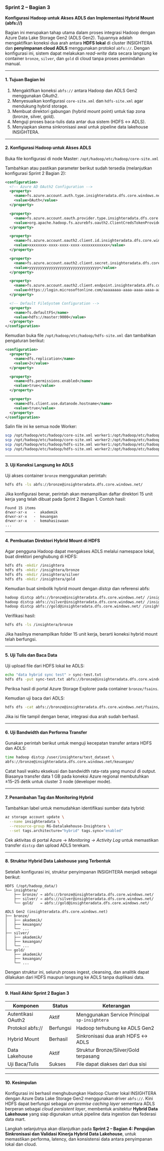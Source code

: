 ### Sprint 2 – Bagian 3

**Konfigurasi Hadoop untuk Akses ADLS dan Implementasi Hybrid Mount (abfs://)**

Bagian ini merupakan tahap utama dalam proses integrasi Hadoop dengan Azure Data Lake Storage Gen2 (ADLS Gen2). Tujuannya adalah mengaktifkan koneksi dua arah antara **HDFS lokal** di cluster INSIGHTERA dan **penyimpanan cloud ADLS** menggunakan protokol `abfs://`.
Dengan konfigurasi ini, sistem dapat melakukan *read-write* data secara langsung ke container `bronze`, `silver`, dan `gold` di cloud tanpa proses pemindahan manual.

---

#### 1. Tujuan Bagian Ini

1. Mengaktifkan koneksi `abfs://` antara Hadoop dan ADLS Gen2 menggunakan OAuth2.
2. Menyesuaikan konfigurasi `core-site.xml` dan `hdfs-site.xml` agar mendukung hybrid storage.
3. Membuat direktori gabungan (hybrid mount point) untuk tiap zona (bronze, silver, gold).
4. Menguji proses baca-tulis data antar dua sistem (HDFS ↔ ADLS).
5. Menyiapkan skema sinkronisasi awal untuk pipeline data lakehouse INSIGHTERA.

---

#### 2. Konfigurasi Hadoop untuk Akses ADLS

Buka file konfigurasi di node Master:
`/opt/hadoop/etc/hadoop/core-site.xml`

Tambahkan atau pastikan parameter berikut sudah tersedia (melanjutkan konfigurasi Sprint 2 Bagian 2):

```xml
<configuration>
  <!-- Azure AD OAuth2 Configuration -->
  <property>
    <name>fs.azure.account.auth.type.insighteradata.dfs.core.windows.net</name>
    <value>OAuth</value>
  </property>

  <property>
    <name>fs.azure.account.oauth.provider.type.insighteradata.dfs.core.windows.net</name>
    <value>org.apache.hadoop.fs.azurebfs.oauth2.ClientCredsTokenProvider</value>
  </property>

  <property>
    <name>fs.azure.account.oauth2.client.id.insighteradata.dfs.core.windows.net</name>
    <value>xxxxxxxx-xxxx-xxxx-xxxx-xxxxxxxxxxxx</value>
  </property>

  <property>
    <name>fs.azure.account.oauth2.client.secret.insighteradata.dfs.core.windows.net</name>
    <value>yyyyyyyyyyyyyyyyyyyyyyyyyyyyyyyy</value>
  </property>

  <property>
    <name>fs.azure.account.oauth2.client.endpoint.insighteradata.dfs.core.windows.net</name>
    <value>https://login.microsoftonline.com/aaaaaaaa-aaaa-aaaa-aaaa-aaaaaaaaaaaa/oauth2/token</value>
  </property>

  <!-- Default FileSystem Configuration -->
  <property>
    <name>fs.defaultFS</name>
    <value>hdfs://master:9000</value>
  </property>
</configuration>
```

Kemudian buka file `/opt/hadoop/etc/hadoop/hdfs-site.xml` dan tambahkan pengaturan berikut:

```xml
<configuration>
  <property>
    <name>dfs.replication</name>
    <value>2</value>
  </property>

  <property>
    <name>dfs.permissions.enabled</name>
    <value>true</value>
  </property>

  <property>
    <name>dfs.client.use.datanode.hostname</name>
    <value>true</value>
  </property>
</configuration>
```

Salin file ini ke semua node Worker:

```bash
scp /opt/hadoop/etc/hadoop/core-site.xml worker1:/opt/hadoop/etc/hadoop/
scp /opt/hadoop/etc/hadoop/core-site.xml worker2:/opt/hadoop/etc/hadoop/
scp /opt/hadoop/etc/hadoop/hdfs-site.xml worker1:/opt/hadoop/etc/hadoop/
scp /opt/hadoop/etc/hadoop/hdfs-site.xml worker2:/opt/hadoop/etc/hadoop/
```

---

#### 3. Uji Koneksi Langsung ke ADLS

Uji akses container `bronze` menggunakan perintah:

```bash
hdfs dfs -ls abfs://bronze@insighteradata.dfs.core.windows.net/
```

Jika konfigurasi benar, perintah akan menampilkan daftar direktori 15 unit kerja yang telah dibuat pada Sprint 2 Bagian 1.
Contoh hasil:

```
Found 15 items
drwxr-xr-x   -  akademik
drwxr-xr-x   -  keuangan
drwxr-xr-x   -  kemahasiswaan
...
```

---

#### 4. Pembuatan Direktori Hybrid Mount di HDFS

Agar pengguna Hadoop dapat mengakses ADLS melalui namespace lokal, buat direktori penghubung di HDFS:

```bash
hdfs dfs -mkdir /insightera
hdfs dfs -mkdir /insightera/bronze
hdfs dfs -mkdir /insightera/silver
hdfs dfs -mkdir /insightera/gold
```

Kemudian buat simbolik hybrid mount dengan *distcp* dan referensi abfs:

```bash
hadoop distcp abfs://bronze@insighteradata.dfs.core.windows.net/ /insightera/bronze
hadoop distcp abfs://silver@insighteradata.dfs.core.windows.net/ /insightera/silver
hadoop distcp abfs://gold@insighteradata.dfs.core.windows.net/ /insightera/gold
```

Verifikasi hasil:

```bash
hdfs dfs -ls /insightera/bronze
```

Jika hasilnya menampilkan folder 15 unit kerja, berarti koneksi hybrid mount telah berfungsi.

---

#### 5. Uji Tulis dan Baca Data

Uji upload file dari HDFS lokal ke ADLS:

```bash
echo "data hybrid sync test" > sync-test.txt
hdfs dfs -put sync-test.txt abfs://bronze@insighteradata.dfs.core.windows.net/fsains/
```

Periksa hasil di portal Azure Storage Explorer pada container `bronze/fsains`.

Kemudian uji baca dari ADLS:

```bash
hdfs dfs -cat abfs://bronze@insighteradata.dfs.core.windows.net/fsains/sync-test.txt
```

Jika isi file tampil dengan benar, integrasi dua arah sudah berhasil.

---

#### 6. Uji Bandwidth dan Performa Transfer

Gunakan perintah berikut untuk menguji kecepatan transfer antara HDFS dan ADLS:

```bash
time hadoop distcp /user/insightera/test_dataset \
abfs://bronze@insighteradata.dfs.core.windows.net/keuangan/
```

Catat hasil waktu eksekusi dan bandwidth rata-rata yang muncul di output.
Biasanya transfer data 1 GB pada koneksi Azure regional membutuhkan ±15–25 detik untuk cluster 3 node (developer mode).

---

#### 7. Penambahan Tag dan Monitoring Hybrid

Tambahkan label untuk memudahkan identifikasi sumber data hybrid:

```bash
az storage account update \
  --name insighteradata \
  --resource-group RG-Datalakehouse-Insightera \
  --set tags.architecture="hybrid" tags.sync="enabled"
```

Cek aktivitas di portal Azure → *Monitoring → Activity Log* untuk memastikan transfer `distcp` dan upload ADLS terekam.

---

#### 8. Struktur Hybrid Data Lakehouse yang Terbentuk

Setelah konfigurasi ini, struktur penyimpanan INSIGHTERA menjadi sebagai berikut:

```
HDFS (/opt/hadoop_data/)
└── insightera/
    ├── bronze/ → abfs://bronze@insighteradata.dfs.core.windows.net/
    ├── silver/ → abfs://silver@insighteradata.dfs.core.windows.net/
    └── gold/   → abfs://gold@insighteradata.dfs.core.windows.net/

ADLS Gen2 (insighteradata.dfs.core.windows.net)
├── bronze/
│   ├── akademik/
│   ├── keuangan/
│   └── ...
├── silver/
│   ├── akademik/
│   ├── keuangan/
│   └── ...
└── gold/
    ├── akademik/
    ├── keuangan/
    └── ...
```

Dengan struktur ini, seluruh proses ingest, cleansing, dan analitik dapat dilakukan dari HDFS maupun langsung ke ADLS tanpa duplikasi data.

---

#### 9. Hasil Akhir Sprint 2 Bagian 3

| Komponen           | Status    | Keterangan                                    |
| ------------------ | --------- | --------------------------------------------- |
| Autentikasi OAuth2 | Aktif     | Menggunakan Service Principal `sp-insightera` |
| Protokol abfs://   | Berfungsi | Hadoop terhubung ke ADLS Gen2                 |
| Hybrid Mount       | Berhasil  | Sinkronisasi dua arah HDFS ↔ ADLS             |
| Data Lakehouse     | Aktif     | Struktur Bronze/Silver/Gold terpasang         |
| Uji Baca/Tulis     | Sukses    | File dapat diakses dari dua sisi              |

---

#### 10. Kesimpulan

Konfigurasi ini berhasil menghubungkan Hadoop Cluster lokal INSIGHTERA dengan Azure Data Lake Storage Gen2 menggunakan driver `abfs://`.
Kini HDFS dapat berfungsi sebagai *on-premise caching layer* sementara ADLS berperan sebagai *cloud persistent layer*, membentuk arsitektur **Hybrid Data Lakehouse** yang siap digunakan untuk pipeline data ingestion dan federasi data mart.

Langkah selanjutnya akan dilanjutkan pada **Sprint 2 – Bagian 4: Pengujian Sinkronisasi dan Validasi Kinerja Hybrid Data Lakehouse**, untuk memastikan performa, latency, dan konsistensi data antara penyimpanan lokal dan cloud.
